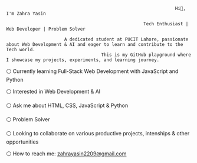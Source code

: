                                                                    Hi👋, I'm Zahra Yasin

                                                        Tech Enthusiast | Web Developer | Problem Solver

                          A dedicated student at PUCIT Lahore, passionate about Web Development & AI and eager to learn and contribute to the Tech world.
                                        This is my GitHub playground where I showcase my projects, experiments, and learning journey.

⚪ Currently learning Full-Stack Web Development with JavaScript and Python

⚪ Interested in Web Development & AI

⚪ Ask me about HTML, CSS, JavaScript & Python

⚪ Problem Solver

⚪ Looking to collaborate on various productive projects, intenships & other opportunities

⚪ How to reach me: zahrayasin2209@gmail.com
